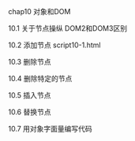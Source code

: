 chap10 对象和DOM

10.1 关于节点操纵
DOM2和DOM3区别

10.2 添加节点
script10-1.html

10.3 删除节点

10.4 删除特定的节点

10.5 插入节点

10.6 替换节点

10.7 用对象字面量编写代码


